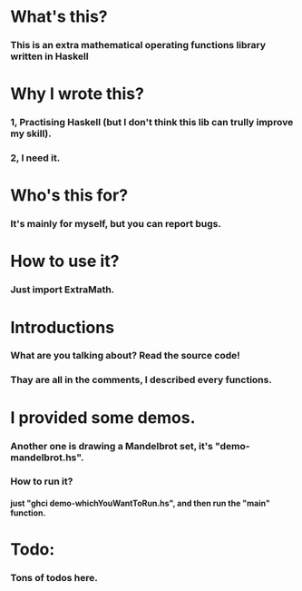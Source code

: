 # What's this? 
### This is an extra mathematical operating functions library written in Haskell

# Why I wrote this? 
### 1, Practising Haskell (but I don't think this lib can trully improve my skill).
### 2, I need it.

# Who's this for? 
### It's mainly for myself, but you can report bugs. 

# How to use it?
### Just import ExtraMath. 

# Introductions
### What are you talking about? Read the source code! 
### Thay are all in the comments, I described every functions. 

# I provided some demos.
### Another one is drawing a Mandelbrot set, it's "demo-mandelbrot.hs". 
### How to run it? 
#### just "ghci demo-whichYouWantToRun.hs", and then run the "main" function.

# Todo: 
### Tons of todos here. 
